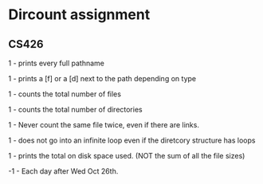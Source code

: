 # Dircount assignment
## CS426

1 - prints every full pathname

1 - prints a [f] or a [d] next to the path depending on type

1 - counts the total number of files

1 - counts the total number of directories

1 - Never count the same file twice, even if there are links.

1 - does not go into an infinite loop even if the diretcory structure has loops

1 - prints the total on disk space used. (NOT the sum of all the file sizes)

-1 - Each day after Wed Oct 26th.

